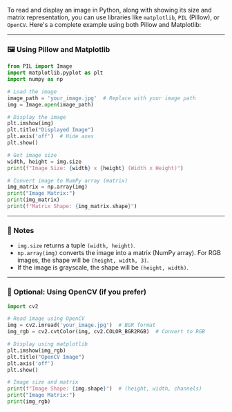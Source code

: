 To read and display an image in Python, along with showing its size and matrix representation, you can use libraries like `matplotlib`, `PIL` (Pillow), or `OpenCV`. Here's a complete example using both Pillow and Matplotlib:

---

### 🖼️ Using Pillow and Matplotlib

```python
from PIL import Image
import matplotlib.pyplot as plt
import numpy as np

# Load the image
image_path = 'your_image.jpg'  # Replace with your image path
img = Image.open(image_path)

# Display the image
plt.imshow(img)
plt.title("Displayed Image")
plt.axis('off')  # Hide axes
plt.show()

# Get image size
width, height = img.size
print(f"Image Size: {width} x {height} (Width x Height)")

# Convert image to NumPy array (matrix)
img_matrix = np.array(img)
print("Image Matrix:")
print(img_matrix)
print(f"Matrix Shape: {img_matrix.shape}")
```

---

### 📌 Notes

- `img.size` returns a tuple `(width, height)`.
- `np.array(img)` converts the image into a matrix (NumPy array). For RGB images, the shape will be `(height, width, 3)`.
- If the image is grayscale, the shape will be `(height, width)`.

---

### 🧪 Optional: Using OpenCV (if you prefer)

```python
import cv2

# Read image using OpenCV
img = cv2.imread('your_image.jpg')  # BGR format
img_rgb = cv2.cvtColor(img, cv2.COLOR_BGR2RGB)  # Convert to RGB

# Display using matplotlib
plt.imshow(img_rgb)
plt.title("OpenCV Image")
plt.axis('off')
plt.show()

# Image size and matrix
print(f"Image Shape: {img.shape}")  # (height, width, channels)
print("Image Matrix:")
print(img_rgb)
```